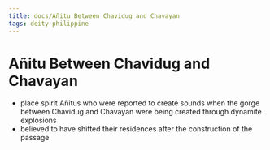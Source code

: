 ```yaml
---
title: docs/Añitu Between Chavidug and Chavayan
tags: deity philippine
---
```


# Añitu Between Chavidug and Chavayan
- place spirit Añitus who were reported to create sounds when the gorge between Chavidug and Chavayan were being created through dynamite explosions
- believed to have shifted their residences after the construction of the passage